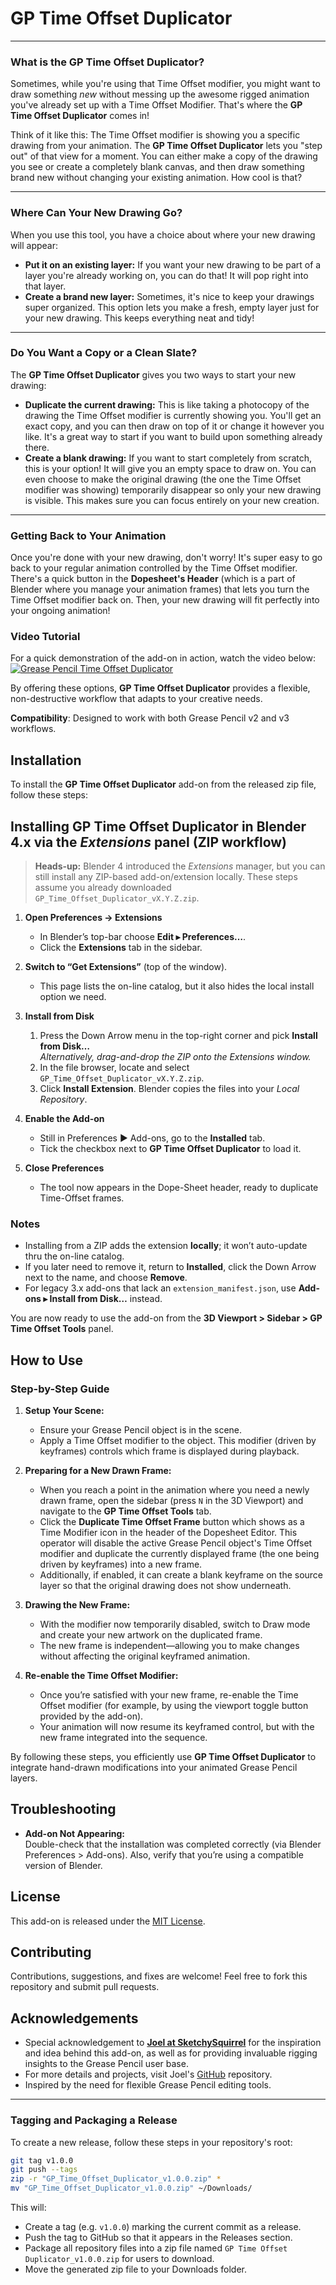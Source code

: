 # **GP Time Offset Duplicator**

---

### What is the GP Time Offset Duplicator?

Sometimes, while you're using that Time Offset modifier, you might want to draw something _new_ without messing up the awesome rigged animation you've already set up with a Time Offset Modifier. That's where the **GP Time Offset Duplicator** comes in!

Think of it like this: The Time Offset modifier is showing you a specific drawing from your animation. The **GP Time Offset Duplicator** lets you "step out" of that view for a moment. You can either make a copy of the drawing you see or create a completely blank canvas, and then draw something brand new without changing your existing animation. How cool is that?

---

### Where Can Your New Drawing Go?

When you use this tool, you have a choice about where your new drawing will appear:

- **Put it on an existing layer:** If you want your new drawing to be part of a layer you're already working on, you can do that! It will pop right into that layer.
- **Create a brand new layer:** Sometimes, it's nice to keep your drawings super organized. This option lets you make a fresh, empty layer just for your new drawing. This keeps everything neat and tidy!

---

### Do You Want a Copy or a Clean Slate?

The **GP Time Offset Duplicator** gives you two ways to start your new drawing:

- **Duplicate the current drawing:** This is like taking a photocopy of the drawing the Time Offset modifier is currently showing you. You'll get an exact copy, and you can then draw on top of it or change it however you like. It's a great way to start if you want to build upon something already there.
- **Create a blank drawing:** If you want to start completely from scratch, this is your option! It will give you an empty space to draw on. You can even choose to make the original drawing (the one the Time Offset modifier was showing) temporarily disappear so only your new drawing is visible. This makes sure you can focus entirely on your new creation.

---

### Getting Back to Your Animation

Once you're done with your new drawing, don't worry! It's super easy to go back to your regular animation controlled by the Time Offset modifier. There's a quick button in the **Dopesheet's Header** (which is a part of Blender where you manage your animation frames) that lets you turn the Time Offset modifier back on. Then, your new drawing will fit perfectly into your ongoing animation!

### Video Tutorial

For a quick demonstration of the add-on in action, watch the video below:
[![Grease Pencil Time Offset Duplicator](https://img.youtube.com/vi/TUGGjXJURmU/0.jpg)](https://www.youtube.com/watch?v=TUGGjXJURmU)

By offering these options, **GP Time Offset Duplicator** provides a flexible, non-destructive workflow that adapts to your creative needs.

**Compatibility**: Designed to work with both Grease Pencil v2 and v3 workflows.

## Installation

To install the **GP Time Offset Duplicator** add-on from the released zip file, follow these steps:

## Installing **GP Time Offset Duplicator** in Blender 4.x via the _Extensions_ panel (ZIP workflow)

> **Heads-up:** Blender 4 introduced the _Extensions_ manager, but you can still install any ZIP-based add-on/extension locally. These steps assume you already downloaded `GP_Time_Offset_Duplicator_vX.Y.Z.zip`.

1. **Open Preferences → Extensions**

   - In Blender’s top-bar choose **Edit ▸ Preferences…**.
   - Click the **Extensions** tab in the sidebar.

2. **Switch to “Get Extensions”** (top of the window).

   - This page lists the on-line catalog, but it also hides the local install option we need.

3. **Install from Disk**

   1. Press the Down Arrow menu in the top-right corner and pick **Install from Disk…**  
      _Alternatively, drag-and-drop the ZIP onto the Extensions window._
   2. In the file browser, locate and select `GP_Time_Offset_Duplicator_vX.Y.Z.zip`.
   3. Click **Install Extension**. Blender copies the files into your _Local Repository_.

4. **Enable the Add-on**

   - Still in Preferences ▶ Add-ons, go to the **Installed** tab.
   - Tick the checkbox next to **GP Time Offset Duplicator** to load it.

5. **Close Preferences**
   - The tool now appears in the Dope-Sheet header, ready to duplicate Time-Offset frames.

### Notes

- Installing from a ZIP adds the extension **locally**; it won’t auto-update thru the on-line catalog.
- If you later need to remove it, return to **Installed**, click the Down Arrow next to the name, and choose **Remove**.
- For legacy 3.x add-ons that lack an `extension_manifest.json`, use **Add-ons ▸ Install from Disk…** instead.

You are now ready to use the add-on from the **3D Viewport > Sidebar > GP Time Offset Tools** panel.

## How to Use

### Step-by-Step Guide

1. **Setup Your Scene:**

   - Ensure your Grease Pencil object is in the scene.
   - Apply a Time Offset modifier to the object. This modifier (driven by keyframes) controls which frame is displayed during playback.

2. **Preparing for a New Drawn Frame:**

   - When you reach a point in the animation where you need a newly drawn frame, open the sidebar (press `N` in the 3D Viewport) and navigate to the **GP Time Offset Tools** tab.
   - Click the **Duplicate Time Offset Frame** button which shows as a Time Modifier icon in the header of the Dopesheet Editor. This operator will disable the active Grease Pencil object's Time Offset modifier and duplicate the currently displayed frame (the one being driven by keyframes) into a new frame.
   - Additionally, if enabled, it can create a blank keyframe on the source layer so that the original drawing does not show underneath.

3. **Drawing the New Frame:**

   - With the modifier now temporarily disabled, switch to Draw mode and create your new artwork on the duplicated frame.
   - The new frame is independent—allowing you to make changes without affecting the original keyframed animation.

4. **Re-enable the Time Offset Modifier:**
   - Once you’re satisfied with your new frame, re-enable the Time Offset modifier (for example, by using the viewport toggle button provided by the add-on).
   - Your animation will now resume its keyframed control, but with the new frame integrated into the sequence.

By following these steps, you efficiently use **GP Time Offset Duplicator** to integrate hand-drawn modifications into your animated Grease Pencil layers.

## Troubleshooting

- **Add-on Not Appearing:**  
  Double-check that the installation was completed correctly (via Blender Preferences > Add-ons). Also, verify that you’re using a compatible version of Blender.

## License

This add-on is released under the [MIT License](LICENSE).

## Contributing

Contributions, suggestions, and fixes are welcome! Feel free to fork this repository and submit pull requests.

## Acknowledgements

- Special acknowledgement to [**Joel at SketchySquirrel**](https://www.youtube.com/c/SketchySquirrel) for the inspiration and idea behind this add-on, as well as for providing invaluable rigging insights to the Grease Pencil user base.
- For more details and projects, visit Joel's [GitHub](https://github.com/sketchy-squirrel) repository.
- Inspired by the need for flexible Grease Pencil editing tools.

---

### Tagging and Packaging a Release

To create a new release, follow these steps in your repository's root:

```bash
git tag v1.0.0
git push --tags
zip -r "GP_Time_Offset_Duplicator_v1.0.0.zip" *
mv "GP_Time_Offset_Duplicator_v1.0.0.zip" ~/Downloads/
```

This will:

- Create a tag (e.g. `v1.0.0`) marking the current commit as a release.
- Push the tag to GitHub so that it appears in the Releases section.
- Package all repository files into a zip file named `GP Time Offset Duplicator_v1.0.0.zip` for users to download.
- Move the generated zip file to your Downloads folder.
